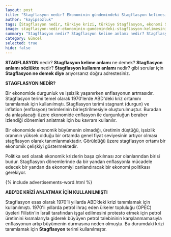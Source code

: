 ```yaml
---
layout: post
title: "Stagflasyon nedir? Ekonominin gündemindeki Stagflasyon kelimesinin anlamı nedir"
author: "kayipsozluk"
tags: [Stagflasyon nedir, türkiye krizi, türkiye Stagflasyon, ekonomi Stagflasyon, enflasyon Stagflasyon]
image: stagflasyon-nedir-ekonominin-gundemindeki-stagflasyon-kelimesinin-anlami-nedir.jpg
summary: "Stagflasyon nedir? Stagflasyon kelime anlamı nedir? Stagflasyon ekonomik kriz. Stagflasyon yüksek enflasyon belirteci."
category: Güncel
selected: true
hide: false
---
```


**STAGFLASYON** nedir? **Stagflasyon kelime anlamı** ne demek? **Stagflasyon anlamı sözlükte** nedir? **Stagflasyon kullanım anlamı** nedir? gibi sorular için **Stagflasyon ne demek diye** arıyorsanız doğru adrestesiniz.

**STAGFLASYON NEDİR?**

Bir ekonomide durgunluk ve işsizlik yaşanırken enflasyonun artmasıdır. Stagflasyon terimi temel olarak 1970'lerde ABD'deki kriz ortamını tanımlamak için kullanılmıştı. Stagflasyon terimi stagnant (durgun) ve inflation (enflasyon) terimlerinin birleştirilmesiyle oluşturulmuştur. Buradan da anlaşılacağı üzere ekonomide enflasyon ile durgunluğun beraber izlendiği dönemleri anlatmak için bu kavram kullanılır. 

Bir ekonomide ekonomik büyümenin olmadığı, üretimin düştüğü, işsizlik oranının yüksek olduğu bir ortamda genel fiyat seviyesinin artıyor olması stagflasyon olarak tanımlanmaktadır. Görüldüğü üzere stagflasyon ortamı bir ekonomik çelişkiyi göstermektedir.

Politika seti olarak ekonomik krizlerin başa çıkılması zor olanlarından birisi budur. Stagflasyon dönemlerinde da bir yandan enflasyonla mücadele edecek bir yandan da ekonomiyi canlandıracak bir ekonomi politikası gerekiyor.

{% include advertisements-word.html %}

**ABD'DE KRİZİ ANLATMAK İÇİN KULLANILMIŞTI**

Stagflasyon esas olarak 1970’li yıllarda ABD’deki krizi tanımlamak için kullanılmıştı. 1970'li yıllarda petrol ihraç eden ülkeler topluluğu (OPEC) üyeleri Filistin'in İsrail tarafından işgal edilmesini protesto etmek için petrol üretimini kısmalarıyla giderek büyüyen petrol talebininin karşılanmamasıyla enflasyonun artıp büyümenin durmasına neden olmuştu. Bu durumdaki krizi tanımlamak için **Stagflasyon** terimi kullanılmıştır.